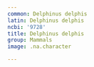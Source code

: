 ```yaml
---
common: Delphinus delphis
latin: Delphinus delphis
ncbi: '9728'
title: Delphinus delphis
group: Mammals
image: .na.character

---
```

